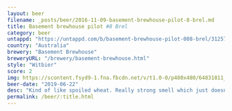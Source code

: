 ```yaml
---
layout: beer
filename: _posts/beer/2016-11-09-basement-brewhouse-pilot-8-brel.md
title: Basement brewhouse pilot #8 Brel
category: beer
untappd: "https://untappd.com/b/basement-brewhouse-pilot-008-brel/3125782"
country: "Australia"
brewery: "Basement Brewhouse"
breweryURL: "/brewery/basement-brewhouse.html"
style: "Witbier"
score: 2
img: https://scontent.fsyd9-1.fna.fbcdn.net/v/t1.0-0/p480x480/64831811_10157223729283745_4304306225643782144_o.jpg?_nc_cat=107&_nc_sid=e007fa&_nc_ohc=uIUxSBwAdy8AX8UKiTi&_nc_ht=scontent.fsyd9-1.fna&tp=6&oh=666d96d488d96c7ba757b4de0814ff97&oe=5F951726
beer-date: "2019-06-22"
desc: "Kind of like spoiled wheat. Really strong smell which just doesn’t seem right. Can’t tell if this is off or just bad. Regardless, not a good beer"
permalink: /beer/:title.html
---
```

